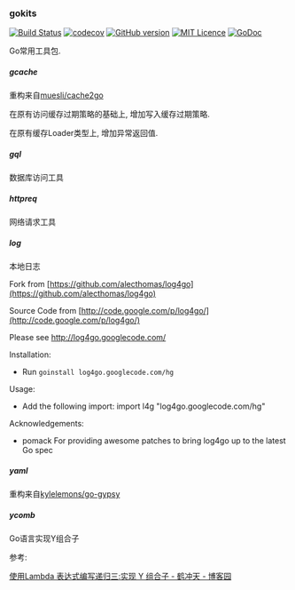 ### gokits

[![Build Status](https://travis-ci.org/CharLemAznable/gokits.svg?branch=master)](https://travis-ci.org/CharLemAznable/gokits)
[![codecov](https://codecov.io/gh/CharLemAznable/gokits/branch/master/graph/badge.svg)](https://codecov.io/gh/CharLemAznable/gokits)
[![GitHub version](https://badge.fury.io/gh/CharLemAznable%2Fgokits.svg)](https://badge.fury.io/gh/CharLemAznable%2Fgokits)
[![MIT Licence](https://badges.frapsoft.com/os/mit/mit.svg?v=103)](https://opensource.org/licenses/mit-license.php)
[![GoDoc](https://godoc.org/github.com/CharLemAznable/gokits?status.svg)](https://godoc.org/github.com/CharLemAznable/gokits)

Go常用工具包.

##### gcache

  重构来自[muesli/cache2go](https://github.com/muesli/cache2go/)

  在原有访问缓存过期策略的基础上, 增加写入缓存过期策略.

  在原有缓存Loader类型上, 增加异常返回值.

##### gql

  数据库访问工具

##### httpreq

  网络请求工具

##### log

  本地日志

  Fork from [https://github.com/alecthomas/log4go](https://github.com/alecthomas/log4go)

  Source Code from [http://code.google.com/p/log4go/](http://code.google.com/p/log4go/)

  Please see http://log4go.googlecode.com/

  Installation:
  - Run `goinstall log4go.googlecode.com/hg`

  Usage:
  - Add the following import:
  import l4g "log4go.googlecode.com/hg"

  Acknowledgements:
  - pomack
    For providing awesome patches to bring log4go up to the latest Go spec

##### yaml

  重构来自[kylelemons/go-gypsy](https://github.com/kylelemons/go-gypsy)

##### ycomb

  Go语言实现Y组合子

  参考:

  [使用Lambda 表达式编写递归三:实现 Y 组合子 - 鹤冲天 - 博客园](https://www.cnblogs.com/ldp615/archive/2013/04/10/recursive-lambda-expressions-3.html)